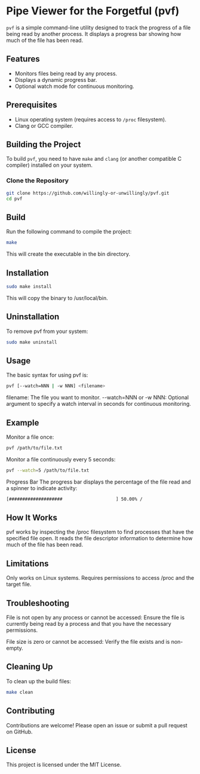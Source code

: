 # Pipe Viewer for the Forgetful (pvf)

`pvf` is a simple command-line utility designed to track the progress of a file being read by another process. It displays a progress bar showing how much of the file has been read.

## Features

- Monitors files being read by any process.
- Displays a dynamic progress bar.
- Optional watch mode for continuous monitoring.

## Prerequisites

- Linux operating system (requires access to `/proc` filesystem).
- Clang or GCC compiler.

## Building the Project

To build `pvf`, you need to have `make` and `clang` (or another compatible C compiler) installed on your system.

### Clone the Repository

```bash
git clone https://github.com/willingly-or-unwillingly/pvf.git
cd pvf
```
## Build
Run the following command to compile the project:

```bash
make
```
This will create the executable in the bin directory.

## Installation

```bash
sudo make install
```
This will copy the binary to /usr/local/bin.

## Uninstallation
To remove pvf from your system:

```bash
sudo make uninstall
```

## Usage
The basic syntax for using pvf is:

```bash
pvf [--watch=NNN | -w NNN] <filename>
````
filename: The file you want to monitor.
--watch=NNN or -w NNN: Optional argument to specify a watch interval in seconds for continuous monitoring.

## Example
Monitor a file once:

```bash
pvf /path/to/file.txt
```
Monitor a file continuously every 5 seconds:

```bash
pvf --watch=5 /path/to/file.txt
```
Progress Bar
The progress bar displays the percentage of the file read and a spinner to indicate activity:
```bash
[####################                    ] 50.00% /
```

## How It Works
pvf works by inspecting the /proc filesystem to find processes that have the specified file open. It reads the file descriptor information to determine how much of the file has been read.

## Limitations
Only works on Linux systems.
Requires permissions to access /proc and the target file.
## Troubleshooting
File is not open by any process or cannot be accessed: Ensure the file is currently being read by a process and that you have the necessary permissions.

File size is zero or cannot be accessed: Verify the file exists and is non-empty.

## Cleaning Up
To clean up the build files:

```bash
make clean
```

## Contributing
Contributions are welcome! Please open an issue or submit a pull request on GitHub.

## License
This project is licensed under the MIT License.
